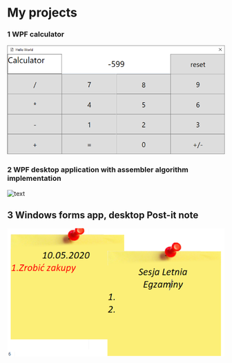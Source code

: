 # My projects
### 1 WPF calculator <br />
![calc](DeskopApp/calc.png)
### 2 WPF desktop application with assembler algorithm implementation <br />
![text](FiltrPudełkowy/screen-shot.png)
## 3 Windows forms app, desktop Post-it note <br />
![Wf](karteczki.png)

